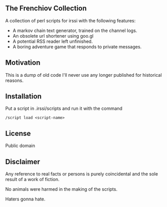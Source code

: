 ## The Frenchiov Collection

A collection of perl scripts for irssi with the following features:

 * A markov chain text generator, trained on the channel logs.
 * An obsolete url shortener using goo.gl
 * A potential RSS reader left unfinished.
 * A boring adventure game that responds to private messages.

## Motivation

This is a dump of old code I'll never use any longer published for
historical reasons.

## Installation

Put a script in .irssi/scripts and run it with the command

```/script load <script-name>```

## License

Public domain

## Disclaimer

Any reference to real facts or persons is purely coincidental and the
sole result of a work of fiction.

No animals were harmed in the making of the scripts.

Haters gonna hate.
